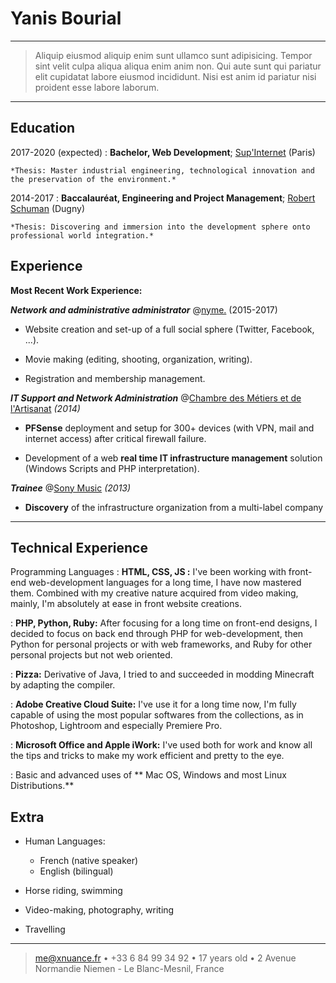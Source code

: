 Yanis Bourial
============

----

> Aliquip eiusmod aliquip enim sunt ullamco sunt adipisicing.
> Tempor sint velit culpa aliqua aliqua enim anim non.
> Qui aute sunt qui pariatur elit cupidatat labore eiusmod incididunt.
> Nisi est anim id pariatur nisi proident esse labore laborum.

----

Education
---------

2017-2020 (expected)
:   **Bachelor, Web Development**; [Sup'Internet](http://supinternet.fr) (Paris)

    *Thesis: Master industrial engineering, technological innovation and the preservation of the environment.*

2014-2017
:   **Baccalauréat, Engineering and Project Management**; [Robert Schuman](http://www.lyceerobertschuman.com/) (Dugny)

    *Thesis: Discovering and immersion into the development sphere onto professional world integration.*



Experience
----------

**Most Recent Work Experience:**

***Network and administrative administrator*** @[nyme.](http://nyme.se/) (2015-2017)
* Website creation and set-up of a full social sphere (Twitter, Facebook, ...).

* Movie making (editing, shooting, organization, writing).

* Registration and membership management.

***IT Support and Network Administration***
@[Chambre des Métiers et de l'Artisanat](https://www.cma93.fr/) *(2014)*

* **PFSense** deployment and setup for 300+ devices (with VPN, mail and internet access) after critical firewall failure.

* Development of a web **real time IT infrastructure management** solution (Windows Scripts and PHP interpretation).

***Trainee*** @[Sony Music](http://www.sonymusic.fr/) *(2013)*

* **Discovery** of the infrastructure organization from a multi-label company  

----

Technical Experience
--------------------

Programming Languages
:   **HTML, CSS, JS :** I've been working with front-end web-development
    languages for a long time, I have now mastered them. Combined with
    my creative nature acquired from video making, mainly, I'm absolutely
    at ease in front website creations.

:   **PHP, Python, Ruby:** After focusing for a long time on front-end
    designs, I decided to focus on back end through PHP for web-development, then Python for personal projects or with web frameworks, and Ruby for other personal projects but not web oriented.

:   **Pizza:** Derivative of Java, I tried to and succeeded in modding
    Minecraft by adapting the compiler.

:   **Adobe Creative Cloud Suite:** I've use it for a long time now,
    I'm fully capable of using the most popular softwares from the collections, as in Photoshop, Lightroom and especially Premiere Pro.

:   **Microsoft Office and Apple iWork:** I've used both for work and know
    all the tips and tricks to make my work efficient and pretty to the eye.

:   Basic and advanced uses of ** Mac OS, Windows and most Linux
    Distributions.**


Extra
----------------------------------------

* Human Languages:

     * French (native speaker)
     * English (bilingual)

* Horse riding, swimming

* Video-making, photography, writing

* Travelling

----

> <me@xnuance.fr> • +33 6 84 99 34 92 • 17 years old •
> 2 Avenue Normandie Niemen - Le Blanc-Mesnil, France
